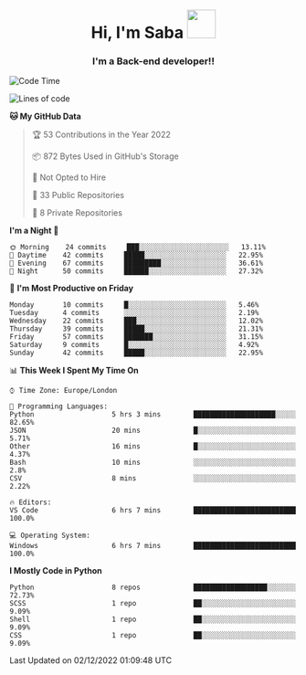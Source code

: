 <h1 align="center">Hi, I'm Saba <img src="https://media.giphy.com/media/EdB2g3VFDoKs57oe1w/giphy.gif" width="50"></h1>
<h3 align="center">I'm a Back-end developer!!</h3>

<!--START_SECTION:waka-->
![Code Time](http://img.shields.io/badge/Code%20Time-448%20hrs%2053%20mins-blue)

![Lines of code](https://img.shields.io/badge/From%20Hello%20World%20I%27ve%20Written-10%20Thousand%20lines%20of%20code-blue)

**🐱 My GitHub Data** 

> 🏆 53 Contributions in the Year 2022
 > 
> 📦 872 Bytes Used in GitHub's Storage 
 > 
> 🚫 Not Opted to Hire
 > 
> 📜 33 Public Repositories 
 > 
> 🔑 8 Private Repositories  
 > 
**I'm a Night 🦉** 

```text
🌞 Morning    24 commits     ███░░░░░░░░░░░░░░░░░░░░░░   13.11% 
🌆 Daytime    42 commits     █████░░░░░░░░░░░░░░░░░░░░   22.95% 
🌃 Evening    67 commits     █████████░░░░░░░░░░░░░░░░   36.61% 
🌙 Night      50 commits     ██████░░░░░░░░░░░░░░░░░░░   27.32%

```
📅 **I'm Most Productive on Friday** 

```text
Monday       10 commits     █░░░░░░░░░░░░░░░░░░░░░░░░   5.46% 
Tuesday      4 commits      ░░░░░░░░░░░░░░░░░░░░░░░░░   2.19% 
Wednesday    22 commits     ███░░░░░░░░░░░░░░░░░░░░░░   12.02% 
Thursday     39 commits     █████░░░░░░░░░░░░░░░░░░░░   21.31% 
Friday       57 commits     ███████░░░░░░░░░░░░░░░░░░   31.15% 
Saturday     9 commits      █░░░░░░░░░░░░░░░░░░░░░░░░   4.92% 
Sunday       42 commits     █████░░░░░░░░░░░░░░░░░░░░   22.95%

```


📊 **This Week I Spent My Time On** 

```text
⌚︎ Time Zone: Europe/London

💬 Programming Languages: 
Python                   5 hrs 3 mins        ████████████████████░░░░░   82.65% 
JSON                     20 mins             █░░░░░░░░░░░░░░░░░░░░░░░░   5.71% 
Other                    16 mins             █░░░░░░░░░░░░░░░░░░░░░░░░   4.37% 
Bash                     10 mins             ░░░░░░░░░░░░░░░░░░░░░░░░░   2.8% 
CSV                      8 mins              ░░░░░░░░░░░░░░░░░░░░░░░░░   2.22%

🔥 Editors: 
VS Code                  6 hrs 7 mins        █████████████████████████   100.0%

💻 Operating System: 
Windows                  6 hrs 7 mins        █████████████████████████   100.0%

```

**I Mostly Code in Python** 

```text
Python                   8 repos             ██████████████████░░░░░░░   72.73% 
SCSS                     1 repo              ██░░░░░░░░░░░░░░░░░░░░░░░   9.09% 
Shell                    1 repo              ██░░░░░░░░░░░░░░░░░░░░░░░   9.09% 
CSS                      1 repo              ██░░░░░░░░░░░░░░░░░░░░░░░   9.09%

```



 Last Updated on 02/12/2022 01:09:48 UTC
<!--END_SECTION:waka-->
